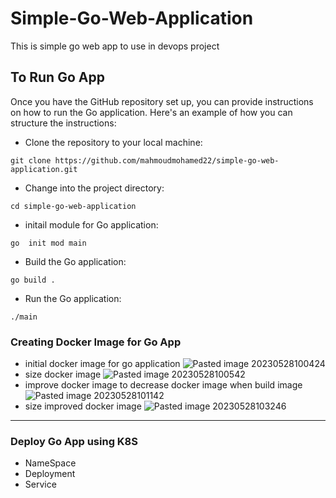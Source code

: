 # Simple-Go-Web-Application
This is simple go web app to use in devops project

## To Run Go App
Once you have the GitHub repository set up, you can provide instructions on how to run the Go application. Here's an example of how you can structure the instructions:

- Clone the repository to your local machine:
```
git clone https://github.com/mahmoudmohamed22/simple-go-web-application.git
```
- Change into the project directory:
```
cd simple-go-web-application
```
- initail module for Go application:
```
go  init mod main 
```
- Build the Go application:
```
go build .

```

- Run the Go application:
```
./main
```
### Creating Docker Image for Go App
- initial docker image for go application 
![Pasted image 20230528100424](https://github.com/mahmoudmohamed22/simple-go-web-application/assets/47304558/1e89ceaf-1a6a-4620-b794-4a54db06241e)
- size docker image 
![Pasted image 20230528100542](https://github.com/mahmoudmohamed22/simple-go-web-application/assets/47304558/2aaa2afa-61ff-4632-803d-d48a9e34fa67)
- improve docker image to decrease docker image when build image
![Pasted image 20230528101142](https://github.com/mahmoudmohamed22/simple-go-web-application/assets/47304558/6f58d686-83d0-40fc-8efb-302b3dfdcfda)
- size improved docker image 
![Pasted image 20230528103246](https://github.com/mahmoudmohamed22/simple-go-web-application/assets/47304558/350fd083-5612-4743-bf6f-ff2ba760c9ae)
------

### Deploy Go App using K8S
- NameSpace
- Deployment
- Service
